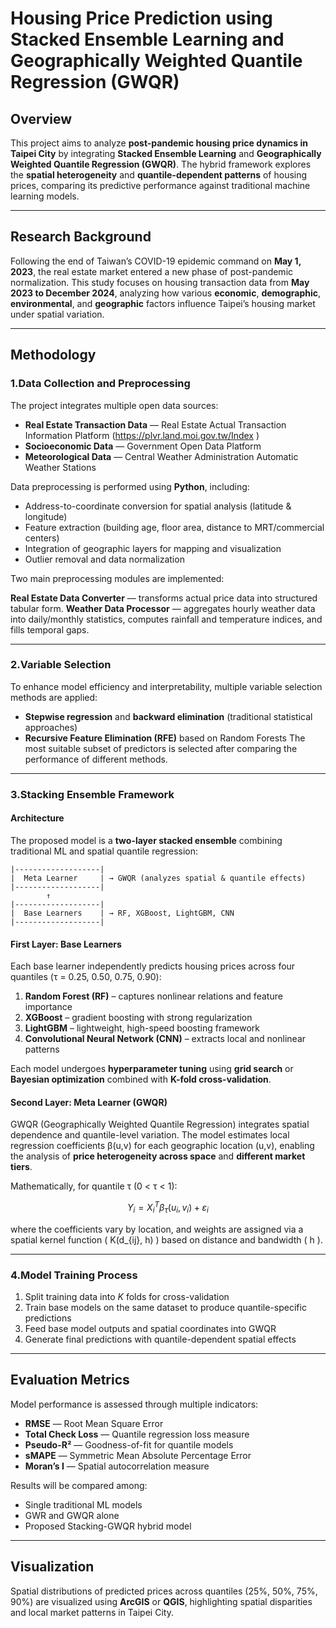 # Housing Price Prediction using Stacked Ensemble Learning and Geographically Weighted Quantile Regression (GWQR)

## Overview

This project aims to analyze **post-pandemic housing price dynamics in Taipei City** by integrating **Stacked Ensemble Learning** and **Geographically Weighted Quantile Regression (GWQR)**.
The hybrid framework explores the **spatial heterogeneity** and **quantile-dependent patterns** of housing prices, comparing its predictive performance against traditional machine learning models.

---

## Research Background

Following the end of Taiwan’s COVID-19 epidemic command on **May 1, 2023**, the real estate market entered a new phase of post-pandemic normalization.
This study focuses on housing transaction data from **May 2023 to December 2024**, analyzing how various **economic**, **demographic**, **environmental**, and **geographic** factors influence Taipei’s housing market under spatial variation.

---

## Methodology

### 1.Data Collection and Preprocessing

The project integrates multiple open data sources:

* **Real Estate Transaction Data** — Real Estate Actual Transaction Information Platform (https://plvr.land.moi.gov.tw/Index
)
* **Socioeconomic Data** — Government Open Data Platform
* **Meteorological Data** — Central Weather Administration Automatic Weather Stations

Data preprocessing is performed using **Python**, including:

* Address-to-coordinate conversion for spatial analysis (latitude & longitude)
* Feature extraction (building age, floor area, distance to MRT/commercial centers)
* Integration of geographic layers for mapping and visualization
* Outlier removal and data normalization

Two main preprocessing modules are implemented:

**Real Estate Data Converter** — transforms actual price data into structured tabular form.
**Weather Data Processor** — aggregates hourly weather data into daily/monthly statistics, computes rainfall and temperature indices, and fills temporal gaps.

---

### 2.Variable Selection

To enhance model efficiency and interpretability, multiple variable selection methods are applied:

* **Stepwise regression** and **backward elimination** (traditional statistical approaches)
* **Recursive Feature Elimination (RFE)** based on Random Forests
  The most suitable subset of predictors is selected after comparing the performance of different methods.

---

### 3.Stacking Ensemble Framework

#### **Architecture**

The proposed model is a **two-layer stacked ensemble** combining traditional ML and spatial quantile regression:

```
|-------------------|
|  Meta Learner     | → GWQR (analyzes spatial & quantile effects)
|-------------------|
        ↑
|-------------------|
|  Base Learners    | → RF, XGBoost, LightGBM, CNN
|-------------------|
```

#### **First Layer: Base Learners**

Each base learner independently predicts housing prices across four quantiles (τ = 0.25, 0.50, 0.75, 0.90):

1. **Random Forest (RF)** – captures nonlinear relations and feature importance
2. **XGBoost** – gradient boosting with strong regularization
3. **LightGBM** – lightweight, high-speed boosting framework
4. **Convolutional Neural Network (CNN)** – extracts local and nonlinear patterns

Each model undergoes **hyperparameter tuning** using **grid search** or **Bayesian optimization** combined with **K-fold cross-validation**.

#### **Second Layer: Meta Learner (GWQR)**

GWQR (Geographically Weighted Quantile Regression) integrates spatial dependence and quantile-level variation.
The model estimates local regression coefficients β(u,v) for each geographic location (u,v), enabling the analysis of **price heterogeneity across space** and **different market tiers**.

Mathematically, for quantile τ (0 < τ < 1):

$$
Y_i = X_i^T \beta_\tau(u_i, v_i) + \varepsilon_i
$$

where the coefficients vary by location, and weights are assigned via a spatial kernel function ( K(d_{ij}, h) ) based on distance and bandwidth ( h ).

---

### 4.Model Training Process

1. Split training data into *K* folds for cross-validation
2. Train base models on the same dataset to produce quantile-specific predictions
3. Feed base model outputs and spatial coordinates into GWQR
4. Generate final predictions with quantile-dependent spatial effects

---

## Evaluation Metrics

Model performance is assessed through multiple indicators:

* **RMSE** — Root Mean Square Error
* **Total Check Loss** — Quantile regression loss measure
* **Pseudo-R²** — Goodness-of-fit for quantile models
* **sMAPE** — Symmetric Mean Absolute Percentage Error
* **Moran’s I** — Spatial autocorrelation measure

Results will be compared among:

* Single traditional ML models
* GWR and GWQR alone
* Proposed Stacking-GWQR hybrid model

---

## Visualization

Spatial distributions of predicted prices across quantiles (25%, 50%, 75%, 90%) are visualized using **ArcGIS** or **QGIS**, highlighting spatial disparities and local market patterns in Taipei City.
